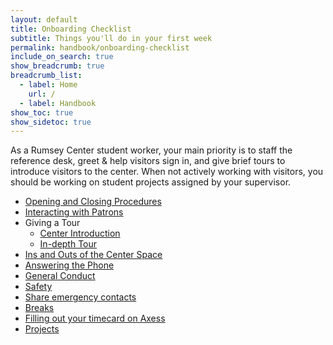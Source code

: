 ```yaml
---
layout: default
title: Onboarding Checklist
subtitle: Things you'll do in your first week
permalink: handbook/onboarding-checklist
include_on_search: true
show_breadcrumb: true
breadcrumb_list:
  - label: Home
    url: /
  - label: Handbook
show_toc: true
show_sidetoc: true
---
```

<!--{: .alert .alert-dismissible .alert-warning}
Site is currently being developed – please excuse the incompleteness-->


As a Rumsey Center student worker, your main priority is to staff the reference desk, greet & help visitors sign in, and give brief tours to introduce visitors to the center. When not actively working with visitors, you should be working on student projects assigned by your supervisor.

- [Opening and Closing Procedures](/student-docs/handbook/daily-checklist)
- [Interacting with Patrons](/student-docs/handbook/drmc-overview)
- Giving a Tour
  - [Center Introduction](/student-docs/handbook/drmc-overview)
  - [In-depth Tour](/student-docs/handbook/tours)
- [Ins and Outs of the Center Space](/student-docs/handbook/drmc-overview)
- [Answering the Phone](/student-docs/handbook/phones)
- [General Conduct](/student-docs/handbook/food-and-drink)
- [Safety](/student-docs/emergencies)
- [Share emergency contacts](/student-docs/handbook/emergency-contacts)
- [Breaks](/student-docs/handbook/breaks)
- [Filling out your timecard on Axess](/student-docs/handbook/timecards)
- [Projects](/student-docs/projects)